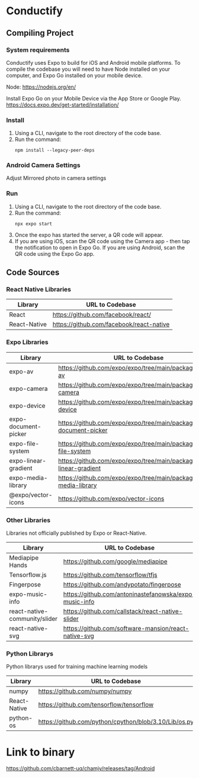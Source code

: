 # Conductify

## Compiling Project

### System requirements

Conductify uses Expo to build for iOS and Android mobile platforms. To compile the codebase you will need to have Node installed on your computer, and Expo Go installed on your mobile device.

Node: https://nodejs.org/en/

Install Expo Go on your Mobile Device via the App Store or Google Play. https://docs.expo.dev/get-started/installation/

### Install

1. Using a CLI, navigate to the root directory of the code base.
2. Run the command:
    ```
    npm install --legacy-peer-deps
    ```
### Android Camera Settings 
Adjust Mirrored photo in camera settings 

### Run
1. Using a CLI, navigate to the root directory of the code base.
2. Run the command:
    ```
    npx expo start
    ```
3. Once the expo has started the server, a QR code will appear.
4. If you are using iOS, scan the QR code using the Camera app - then tap the notification to open in Expo Go. If you are using Android, scan the QR code using the Expo Go app.

## Code Sources

### React Native Libraries

| Library | URL to Codebase |
| ------- | --------------- |
| React | https://github.com/facebook/react/ |
| React-Native | https://github.com/facebook/react-native |

### Expo Libraries

| Library | URL to Codebase |
| ------- | --------------- |
| expo-av | https://github.com/expo/expo/tree/main/packages/expo-av |
| expo-camera | https://github.com/expo/expo/tree/main/packages/expo-camera |
| expo-device | https://github.com/expo/expo/tree/main/packages/expo-device |
| expo-document-picker | https://github.com/expo/expo/tree/main/packages/expo-document-picker |
| expo-file-system | https://github.com/expo/expo/tree/main/packages/expo-file-system |
| expo-linear-gradient | https://github.com/expo/expo/tree/main/packages/expo-linear-gradient |
| expo-media-library | https://github.com/expo/expo/tree/main/packages/expo-media-library |
| @expo/vector-icons | https://github.com/expo/vector-icons |

### Other Libraries

Libraries not officially published by Expo or React-Native.

| Library | URL to Codebase |
| ------- | --------------- |
| Mediapipe Hands | https://github.com/google/mediapipe |
| Tensorflow.js | https://github.com/tensorflow/tfjs |
| Fingerpose | https://github.com/andypotato/fingerpose |
| expo-music-info | https://github.com/antoninastefanowska/expo-music-info |
| react-native-community/slider | https://github.com/callstack/react-native-slider |
| react-native-svg | https://github.com/software-mansion/react-native-svg |

### Python Librarys 

Python librarys used for training machine learning models

| Library | URL to Codebase |
| ------- | --------------- |
| numpy | https://github.com/numpy/numpy |
| React-Native | https://github.com/tensorflow/tensorflow |
| python-os | https://github.com/python/cpython/blob/3.10/Lib/os.py |

# Link to binary

https://github.com/cbarnett-uq/chamjy/releases/tag/Android